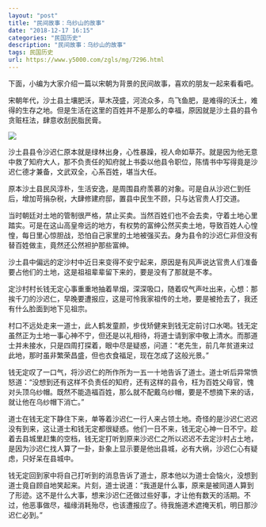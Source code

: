 ```yaml
---
layout: "post"
title: "民间故事：乌纱山的故事"
date: "2018-12-17 16:15"
categories: "民国历史"
description: "民间故事：乌纱山的故事"
tags: 民国历史
url: https://www.y5000.com/zgls/mg/7296.html
---
```






下面，小编为大家介绍一篇以宋朝为背景的民间故事，喜欢的朋友一起来看看吧。

宋朝年代，沙土县土壤肥沃，草木茂盛，河流众多，鸟飞鱼肥，是难得的沃土，难得的生存之地。但是生活在这里的百姓并不是那么的幸福，原因就是沙土县的县令贪赃枉法，肆意收刮民脂民膏。

![](https://img.y5000.com/uploads/allimg/161215/1010503W3-0.jpg)

沙土县县令沙迟仁原本就是绿林出身，心性暴躁，视人命如草芥。就是因为他无意中救了知府大人，那不负责任的知府就上书委以他县令职位，陈情书中写得竟是沙迟仁德才兼备，文武双全，心系百姓，堪当大任。

原本沙土县民风淳朴，生活安逸，是周围县府羡慕的对象。可是自从沙迟仁到任后，增加苛捐杂税，大肆修建府邸，置县中民生不顾，只与达官贵人打交道。

当时朝廷对土地的管制很严格，禁止买卖。当然百姓们也不会去卖，守着土地心里踏实。可是在这山高皇帝远的地方，有权势的富绅公然买卖土地，导致百姓人心惶惶，每日里心惊胆战，恐怕自己家里的土地被强买去。身为县令的沙迟仁非但没有替百姓做主，竟然还公然袒护那些富绅。

沙土县中偏远的定沙村中近日来变得不安宁起来，原因是有风声说达官贵人们准备要占他们的土地，这是祖祖辈辈留下来的，要是没有了那就是不孝。

定沙村村长钱无定心事重重地抽着旱烟，深深吸口，随着叹气声吐出来，心想：那挨千刀的沙迟仁，早晚要遭报应，这是可怜我家祖传的土地，要是被抢去了，我还有什么脸面到地下见祖宗。

村口不远处走来一道士，此人鹤发童颜，步伐矫健来到钱无定前讨口水喝。钱无定虽然正为土地一事心神不宁，但还是以礼相待，将道士请到家中敬上清水。而那道士并未接水，只是四周打探着，眼中尽是疑惑，问道：“老先生，前几年贫道来过此地，那时虽非繁荣昌盛，但也衣食福足，现在怎成了这般光景。”

钱无定叹了一口气，将沙迟仁的所作所为一五一十地告诉了道士。道士听后异常愤怒道：“没想到还有这样不负责任的知府，还有这样的县令，枉为百姓父母官，愧对头顶乌纱帽。既然不能造福百姓，那么就不配戴乌纱帽，要是不想摘下来的话，就让他在乌纱帽下消亡。”

道士在钱无定下静住下来，单等着沙迟仁一行人来占领土地。奇怪的是沙迟仁迟迟没有到来，这让道士和钱无定都很疑惑。他们一日不来，钱无定心神一日不宁。趁着去县城里赶集的空档，钱无定打听到原来沙迟仁之所以迟迟不去定沙村占土地，是因为沙迟仁找人算了一卦，卦象上显示要是他出县城，必有大祸，沙迟仁心有疑虑，只好呆在县城中。

钱无定回到家中将自己打听到的消息告诉了道士，原本他以为道士会恼火，没想到道士竟自顾自地笑起来。片刻，道士说道：“我道是什么事，原来是被同道人算到了形迹。这不是什么大事，想来沙迟仁还做过些好事，才让他有数天的活期。不过，他恶事做尽，福缘消耗殆尽，也该遭报应了。待我施道术遮掩天机，明日那沙迟仁必到。”
